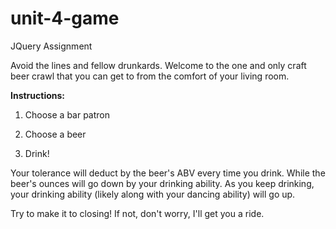 # unit-4-game
JQuery Assignment

Avoid the lines and fellow drunkards. Welcome to the one and only craft beer crawl that you can get to from the comfort of your living room.

**Instructions:**

1. Choose a bar patron

2. Choose a beer

3. Drink!

Your tolerance will deduct by the beer's ABV every time you drink. While the beer's ounces will go down by your drinking ability. As you keep drinking, your drinking ability (likely along with your dancing ability) will go up.

Try to make it to closing! If not, don't worry, I'll get you a ride.
